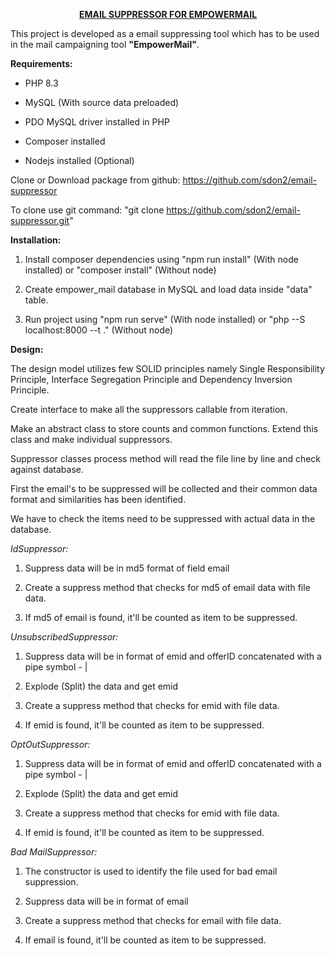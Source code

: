 **<p style="text-align:center;"><ins>EMAIL SUPPRESSOR FOR EMPOWERMAIL</ins></p>**

This project is developed as a email suppressing tool which has to be
used in the mail campaigning tool **"EmpowerMail"**.

**Requirements:**

- PHP 8.3

- MySQL (With source data preloaded)

- PDO MySQL driver installed in PHP

- Composer installed

- Nodejs installed (Optional)

Clone or Download package from github:
<https://github.com/sdon2/email-suppressor>

To clone use git command: "git clone
<https://github.com/sdon2/email-suppressor.git>"

**Installation:**

1.  Install composer dependencies using "npm run install" (With node
    installed) or "composer install" (Without node)

2.  Create empower_mail database in MySQL and load data inside "data"
    table.

3.  Run project using "npm run serve" (With node installed) or "php --S
    localhost:8000 --t ." (Without node)

**Design:**

The design model utilizes few SOLID principles namely Single
Responsibility Principle, Interface Segregation Principle and Dependency
Inversion Principle.

Create interface to make all the suppressors callable from iteration.

Make an abstract class to store counts and common functions. Extend this
class and make individual suppressors.

Suppressor classes process method will read the file line by line and
check against database.

First the email's to be suppressed will be collected and their common
data format and similarities has been identified.

We have to check the items need to be suppressed with actual data in the
database.

*IdSuppressor:*

1.  Suppress data will be in md5 format of field email

2.  Create a suppress method that checks for md5 of email data with file
    data.

3.  If md5 of email is found, it'll be counted as item to be suppressed.

*UnsubscribedSuppressor:*

1.  Suppress data will be in format of emid and offerID concatenated
    with a pipe symbol - \|

2.  Explode (Split) the data and get emid

3.  Create a suppress method that checks for emid with file data.

4.  If emid is found, it'll be counted as item to be suppressed.

*OptOutSuppressor:*

1.  Suppress data will be in format of emid and offerID concatenated
    with a pipe symbol - \|

2.  Explode (Split) the data and get emid

3.  Create a suppress method that checks for emid with file data.

4.  If emid is found, it'll be counted as item to be suppressed.

*Bad MailSuppressor:*

1.  The constructor is used to identify the file used for bad email
    suppression.

2.  Suppress data will be in format of email

3.  Create a suppress method that checks for email with file data.

4.  If email is found, it'll be counted as item to be suppressed.
